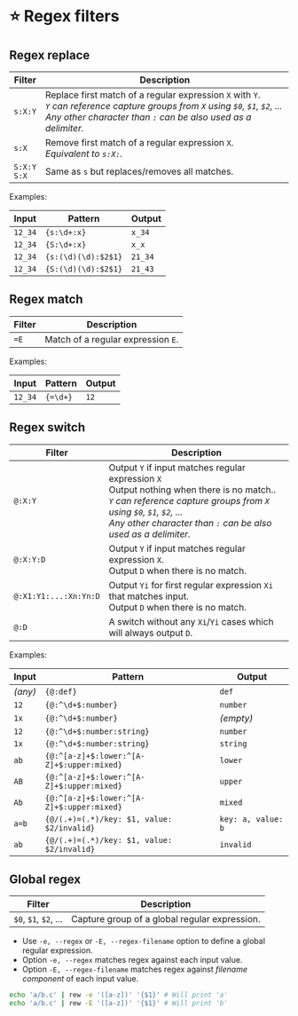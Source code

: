 # ⭐️ Regex filters

## Regex replace

| Filter           | Description                                   |
| ---------------- | --------------------------------------------- |
| `s:X:Y`          | Replace first match of a regular expression `X` with `Y`.<br>*`Y` can reference capture groups from `X` using `$0`, `$1`, `$2`, ...<br>Any other character than `:` can be also used as a delimiter.* |
| `s:X`            | Remove first match of a regular expression `X`.<br>*Equivalent to `s:X:`.* |
| `S:X:Y`<br>`S:X` | Same as `s` but replaces/removes all matches. |

Examples:

| Input     | Pattern             | Output  |
| --------- | --------------------| ------- |
| `12_34`   | `{s:\d+:x}`         | `x_34`  |
| `12_34`   | `{S:\d+:x}`         | `x_x`   |
| `12_34`   | `{s:(\d)(\d):$2$1}` | `21_34` |
| `12_34`   | `{S:(\d)(\d):$2$1}` | `21_43` |

## Regex match

| Filter | Description                        |
| ------ | ---------------------------------- |
| `=E`   | Match of a regular expression `E`. |

Examples:

| Input     | Pattern  | Output  |
| --------- | -------- | ------- |
| `12_34`   | `{=\d+}` | `12`    |

## Regex switch

| Filter                | Description                                                       |
| --------------------- | ----------------------------------------------------------------- |
| `@:X:Y`               | Output `Y` if input matches regular expression `X`<br>Output nothing when there is no match..<br>*`Y` can reference capture groups from `X` using `$0`, `$1`, `$2`, ...<br>Any other character than `:` can be also used as a delimiter.* |
| `@:X:Y:D`             | Output `Y` if input matches regular expression `X`.<br>Output `D` when there is no match. |
| `@:X1:Y1:...:Xn:Yn:D` | Output `Yi` for first regular expression `Xi` that matches input.<br>Output `D` when there is no match. |
| `@:D`                 | A switch without any `Xi`/`Yi` cases which will always output `D`. |

Examples:

| Input   | Pattern                                     | Output             |
| ------- | --------------------------------------------| ------------------ |
| *(any)* | `{@:def}`                                   | `def`              |
| `12`    | `{@:^\d+$:number}`                          | `number`           |
| `1x`    | `{@:^\d+$:number}`                          | *(empty)*          |
| `12`    | `{@:^\d+$:number:string}`                   | `number`           |
| `1x`    | `{@:^\d+$:number:string}`                   | `string`           |
| `ab`    | `{@:^[a-z]+$:lower:^[A-Z]+$:upper:mixed}`   | `lower`            |
| `AB`    | `{@:^[a-z]+$:lower:^[A-Z]+$:upper:mixed}`   | `upper`            |
| `Ab`    | `{@:^[a-z]+$:lower:^[A-Z]+$:upper:mixed}`   | `mixed`            |
| `a=b`   | `{@/(.+)=(.*)/key: $1, value: $2/invalid}`  | `key: a, value: b` |
| `ab`    | `{@/(.+)=(.*)/key: $1, value: $2/invalid}`  | `invalid`          |

## Global regex

| Filter                | Description                                   |
| --------------------- | --------------------------------------------- |
| `$0`, `$1`, `$2`, ... | Capture group of a global regular expression. |

- Use `-e, --regex` or `-E, --regex-filename` option to define a global regular expression.
- Option `-e, --regex` matches regex against each input value.
- Option `-E, --regex-filename` matches regex against *filename component* of each input value.

```bash
echo 'a/b.c' | rew -e '([a-z])' '{$1}' # Will print 'a'
echo 'a/b.c' | rew -E '([a-z])' '{$1}' # Will print 'b'
```
